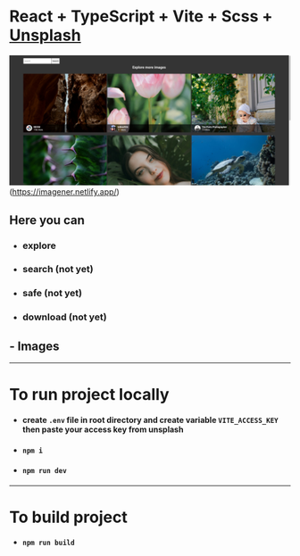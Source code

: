 # React + TypeScript + Vite + Scss + [Unsplash](https://unsplash.com/)


![Drag Racing](image.png)(https://imagener.netlify.app/)


## Here you can
* ### explore 
* ### search (not yet)
* ### safe (not yet)
* ### download (not yet)

## - Images


---
# To run project locally

* #### create `.env` file in root directory and create variable `VITE_ACCESS_KEY` then paste your access key from unsplash
* #### `npm i`
* #### `npm run dev`

---
# To build project

* #### `npm run build`
